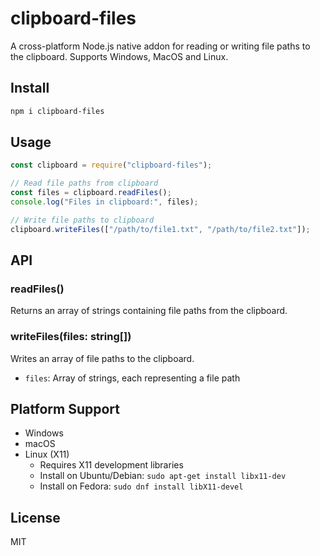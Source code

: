 # clipboard-files

A cross-platform Node.js native addon for reading or writing file paths to the clipboard. Supports Windows, MacOS and Linux.

## Install

```bash
npm i clipboard-files
```

## Usage

```js
const clipboard = require("clipboard-files");

// Read file paths from clipboard
const files = clipboard.readFiles();
console.log("Files in clipboard:", files);

// Write file paths to clipboard
clipboard.writeFiles(["/path/to/file1.txt", "/path/to/file2.txt"]);
```

## API

### readFiles()

Returns an array of strings containing file paths from the clipboard.

### writeFiles(files: string[])

Writes an array of file paths to the clipboard.

- `files`: Array of strings, each representing a file path

## Platform Support

- Windows
- macOS
- Linux (X11)
  - Requires X11 development libraries
  - Install on Ubuntu/Debian: `sudo apt-get install libx11-dev`
  - Install on Fedora: `sudo dnf install libX11-devel`

## License

MIT
